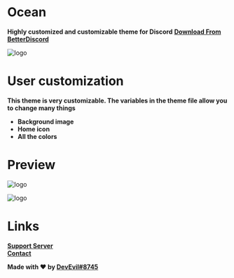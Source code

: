 # Ocean
**Highly customized and customizable theme for Discord**
**[Download From BetterDiscord](https://betterdiscord.app/theme/Ocean)**

![logo](https://cdn.discordapp.com/attachments/468141324906921984/874986058562043984/background.png)

# User customization
**This theme is very customizable. The variables in the theme file allow you to change many things**
- **Background image**
- **Home icon**
- **All the colors**

# Preview

![logo](https://cdn.discordapp.com/attachments/468141324906921984/875302120553861160/main.png)

![logo](https://cdn.discordapp.com/attachments/468141324906921984/875302179932626964/settings.png)

# Links 
**[Support Server](https://dsc.gg/devevil)** <br>
**[Contact](https://devevil.xyz/contact)**


**Made with ❤ by [DevEvil#8745](https://devevil.xyz/)**

